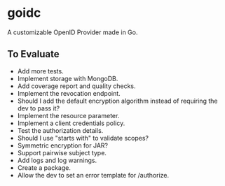 # goidc
A customizable OpenID Provider made in Go.

## To Evaluate
* Add more tests.
* Implement storage with MongoDB.
* Add coverage report and quality checks.
* Implement the revocation endpoint.
* Should I add the default encryption algorithm instead of requiring the dev to pass it?
* Implement the resource parameter.
* Implement a client credentials policy.
* Test the authorization details.
* Should I use "starts with" to validate scopes?
* Symmetric encryption for JAR?
* Support pairwise subject type.
* Add logs and log warnings.
* Create a package.
* Allow the dev to set an error template for /authorize.